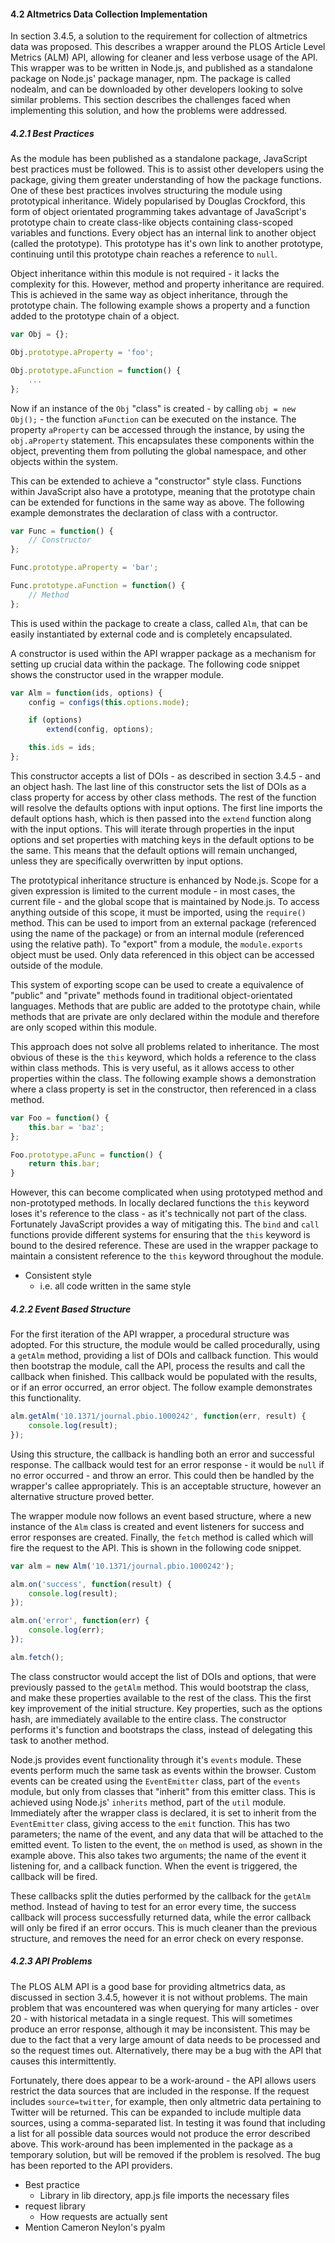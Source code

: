 #### 4.2 Altmetrics Data Collection Implementation

In section 3.4.5, a solution to the requirement for collection of altmetrics data was proposed. This describes a wrapper around the PLOS Article Level Metrics (ALM) API, allowing for cleaner and less verbose usage of the API. This wrapper was to be written in Node.js, and published as a standalone package on Node.js' package manager, npm. The package is called nodealm, and can be downloaded by other developers looking to solve similar problems. This section describes the challenges faced when implementing this solution, and how the problems were addressed.

##### 4.2.1 Best Practices

As the module has been published as a standalone package, JavaScript best practices must be followed. This is to assist other developers using the package, giving them greater understanding of how the package functions. One of these best practices involves structuring the module using prototypical inheritance. Widely popularised by Douglas Crockford, this form of object orientated programming takes advantage of JavaScript's prototype chain to create class-like objects containing class-scoped variables and functions. Every object has an internal link to another object (called the prototype). This prototype has it's own link to another prototype, continuing until this prototype chain reaches a reference to `null`.

Object inheritance within this module is not required - it lacks the complexity for this. However, method and property inheritance are required. This is achieved in the same way as object inheritance, through the prototype chain. The following example shows a property and a function added to the prototype chain of a object.

```js
var Obj = {};

Obj.prototype.aProperty = 'foo';

Obj.prototype.aFunction = function() {
	...
};
```

Now if an instance of the `Obj` "class" is created - by calling `obj = new Obj();` - the function `aFunction` can be executed on the instance. The property `aProperty` can be accessed through the instance, by using the `obj.aProperty` statement. This encapsulates these components within the object, preventing them from polluting the global namespace, and other objects within the system.

This can be extended to achieve a "constructor" style class. Functions within JavaScript also have a prototype, meaning that the prototype chain can be extended for functions in the same way as above. The following example demonstrates the declaration of class with a contructor.

```js
var Func = function() {
	// Constructor
};

Func.prototype.aProperty = 'bar';

Func.prototype.aFunction = function() {
	// Method
};
```

This is used within the package to create a class, called `Alm`, that can be easily instantiated by external code and is completely encapsulated.

A constructor is used within the API wrapper package as a mechanism for setting up crucial data within the package. The following code snippet shows the constructor used in the wrapper module.

```js
var Alm = function(ids, options) {
	config = configs(this.options.mode);

	if (options)
		extend(config, options);

	this.ids = ids;
};
```

This constructor accepts a list of DOIs - as described in section 3.4.5 - and an object hash. The last line of this constructor sets the list of DOIs as a class property for access by other class methods. The rest of the function will resolve the defaults options with input options. The first line imports the default options hash, which is then passed into the `extend` function along with the input options. This will iterate through properties in the input options and set properties with matching keys in the default options to be the same. This means that the default options will remain unchanged, unless they are specifically overwritten by input options.

The prototypical inheritance structure is enhanced by Node.js. Scope for a given expression is limited to the current module - in most cases, the current file - and the global scope that is maintained by Node.js. To access anything outside of this scope, it must be imported, using the `require()` method. This can be used to import from an external package (referenced using the name of the package) or from an internal module (referenced using the relative path). To "export" from a module, the `module.exports` object must be used. Only data referenced in this object can be accessed outside of the module.

This system of exporting scope can be used to create a equivalence of "public" and "private" methods found in traditional object-orientated languages. Methods that are public are added to the prototype chain, while methods that are private are only declared within the module and therefore are only scoped within this module.

This approach does not solve all problems related to inheritance. The most obvious of these is the `this` keyword, which holds a reference to the class within class methods. This is very useful, as it allows access to other properties within the class. The following example shows a demonstration where a class property is set in the constructor, then referenced in a class method.

```js
var Foo = function() {
	this.bar = 'baz';
};

Foo.prototype.aFunc = function() {
	return this.bar;
}
```

However, this can become complicated when using prototyped method and non-prototyped methods. In locally declared functions the `this` keyword loses it's reference to the class - as it's technically not part of the class. Fortunately JavaScript provides a way of mitigating this. The `bind` and `call` functions provide different systems for ensuring that the `this` keyword is bound to the desired reference. These are used in the wrapper package to maintain a consistent reference to the `this` keyword throughout the module.

* Consistent style
	* i.e. all code written in the same style

##### 4.2.2 Event Based Structure

For the first iteration of the API wrapper, a procedural structure was adopted. For this structure, the module would be called procedurally, using a `getAlm` method, providing a list of DOIs and callback function. This would then bootstrap the module, call the API, process the results and call the callback when finished. This callback would be populated with the results, or if an error occurred, an error object. The follow example demonstrates this functionality.

```js
alm.getAlm('10.1371/journal.pbio.1000242', function(err, result) {
	console.log(result);
});
```

Using this structure, the callback is handling both an error and successful response. The callback would test for an error response - it would be `null` if no error occurred - and throw an error. This could then be handled by the wrapper's callee appropriately. This is an acceptable structure, however an alternative structure proved better.

The wrapper module now follows an event based structure, where a new instance of the `Alm` class is created and event listeners for success and error responses are created. Finally, the `fetch` method is called which will fire the request to the API. This is shown in the following code snippet.

```js
var alm = new Alm('10.1371/journal.pbio.1000242');

alm.on('success', function(result) {
	console.log(result);
});

alm.on('error', function(err) {
	console.log(err);
});

alm.fetch();
```

The class constructor would accept the list of DOIs and options, that were previously passed to the `getAlm` method. This would bootstrap the class, and make these properties available to the rest of the class. This the first key improvement of the initial structure. Key properties, such as the options hash, are immediately available to the entire class. The constructor performs it's function and bootstraps the class, instead of delegating this task to another method.

Node.js provides event functionality through it's `events` module. These events perform much the same task as events within the browser. Custom events can be created using the `EventEmitter` class, part of the `events` module, but only from classes that "inherit" from this emitter class. This is achieved using Node.js' `inherits` method, part of the `util` module. Immediately after the wrapper class is declared, it is set to inherit from the `EventEmitter` class, giving access to the `emit` function. This has two parameters; the name of the event, and any data that will be attached to the emitted event. To listen to the event, the `on` method is used, as shown in the example above. This also takes two arguments; the name of the event it listening for, and a callback function. When the event is triggered, the callback will be fired.

These callbacks split the duties performed by the callback for the `getAlm` method. Instead of having to test for an error every time, the success callback will process successfully returned data, while the error callback will only be fired if an error occurs. This is much cleaner than the previous structure, and removes the need for an error check on every response.

##### 4.2.3 API Problems

The PLOS ALM API is a good base for providing altmetrics data, as discussed in section 3.4.5, however it is not without problems. The main problem that was encountered was when querying for many articles - over 20 -  with historical metadata in a single request. This will sometimes produce an error response, although it may be inconsistent. This may be due to the fact that a very large amount of data needs to be processed and so the request times out. Alternatively, there may be a bug with the API that causes this intermittently.

Fortunately, there does appear to be a work-around - the API allows users restrict the data sources that are included in the response. If the request includes `source=twitter`, for example, then only altmetric data pertaining to Twitter will be returned. This can be expanded to include multiple data sources, using a comma-separated list. In testing it was found that including a list for all possible data sources would not produce the error described above. This work-around has been implemented in the package as a temporary solution, but will be removed if the problem is resolved. The bug has been reported to the API providers.

* Best practice
	* Library in lib directory, app.js file imports the necessary files
* request library
	* How requests are actually sent
* Mention Cameron Neylon's pyalm

